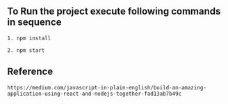 ## To Run the project execute following commands in sequence

    1. npm install

    2. npm start

## Reference
    https://medium.com/javascript-in-plain-english/build-an-amazing-application-using-react-and-nodejs-together-fad13ab7b49c